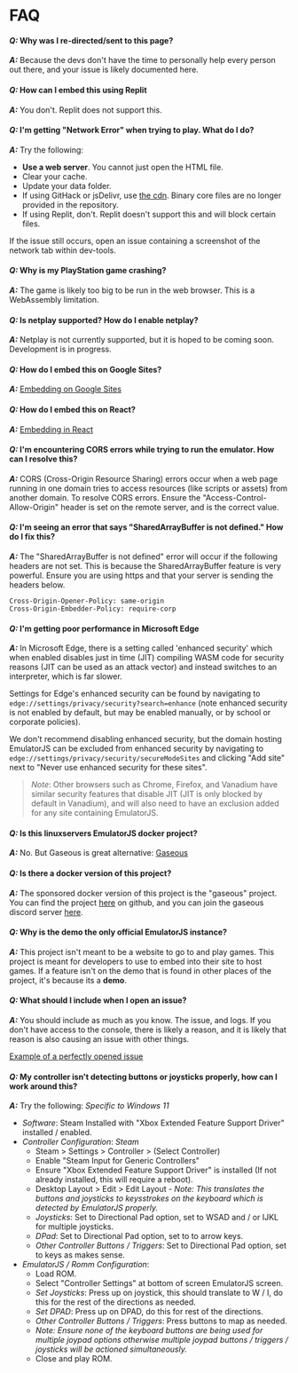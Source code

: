 # FAQ

#### *Q:* Why was I re-directed/sent to this page?

***A:*** Because the devs don't have the time to personally help every person out there, and your issue is likely documented here.

#### *Q:* How can I embed this using Replit

***A:*** You don't. Replit does not support this.

#### *Q:* I'm getting "Network Error" when trying to play. What do I do?

***A:*** Try the following:
- **Use a web server**. You cannot just open the HTML file.
- Clear your cache.
- Update your data folder.
- If using GitHack or jsDelivr, use [the cdn](https://cdn.emulatorjs.org/). Binary core files are no longer provided in the repository.
- If using Replit, don't. Replit doesn't support this and will block certain files.

If the issue still occurs, open an issue containing a screenshot of the network tab within dev-tools.

#### *Q:* Why is my PlayStation game crashing?

***A:*** The game is likely too big to be run in the web browser. This is a WebAssembly limitation.

#### *Q:* Is netplay supported? How do I enable netplay?

***A:*** Netplay is not currently supported, but it is hoped to be coming soon. Development is in progress.

#### *Q:* How do I embed this on Google Sites?

***A:*** [Embedding on Google Sites](/docs/embed#google-sites)

#### *Q:* How do I embed this on React?

***A:*** [Embedding in React](/docs/embed#react-single-page-apps)

#### *Q:* I'm encountering CORS errors while trying to run the emulator. How can I resolve this?

***A:*** CORS (Cross-Origin Resource Sharing) errors occur when a web page running in one domain tries to access resources (like scripts or assets) from another domain. To resolve CORS errors. Ensure the "Access-Control-Allow-Origin" header is set on the remote server, and is the correct value.

#### *Q:* I'm seeing an error that says "SharedArrayBuffer is not defined." How do I fix this?

***A:*** The "SharedArrayBuffer is not defined" error will occur if the following headers are not set. This is because the SharedArrayBuffer feature is very powerful. Ensure you are using https and that your server is sending the headers below.

```http
Cross-Origin-Opener-Policy: same-origin
Cross-Origin-Embedder-Policy: require-corp
```

#### *Q:* I'm getting poor performance in Microsoft Edge

***A:*** In Microsoft Edge, there is a setting called 'enhanced security' which when enabled disables just in time (JIT) compiling WASM code for security reasons (JIT can be used as an attack vector) and instead switches to an interpreter, which is far slower.

Settings for Edge's enhanced security can be found by navigating to `edge://settings/privacy/security?search=enhance` (note enhanced security is not enabled by default, but may be enabled manually, or by school or corporate policies).

We don't recommend disabling enhanced security, but the domain hosting EmulatorJS can be excluded from enhanced security by navigating to `edge://settings/privacy/security/secureModeSites` and clicking "Add site" next to "Never use enhanced security for these sites".

> *Note*: Other browsers such as Chrome, Firefox, and Vanadium have similar security features that disable JIT (JIT is only blocked by default in Vanadium), and will also need to have an exclusion added for any site containing EmulatorJS.

#### *Q:* Is this linuxservers EmulatorJS docker project?

***A:*** No. But Gaseous is great alternative: [Gaseous](https://github.com/gaseous-project/gaseous-server)

#### *Q:* Is there a docker version of this project?

***A:*** The sponsored docker version of this project is the "gaseous" project. You can find the project [here](https://github.com/gaseous-project/gaseous-server) on github, and you can join the gaseous discord server [here](https://discord.gg/WQwRgAWDEM).

#### *Q:* Why is the demo the only official EmulatorJS instance?

***A:*** This project isn't meant to be a website to go to and play games. This project is meant for developers to use to embed into their site to host games. If a feature isn't on the demo that is found in other places of the project, it's because its a **demo**.

#### *Q:* What should I include when I open an issue?

***A:*** You should include as much as you know. The issue, and logs. If you don't have access to the console, there is likely a reason, and it is likely that reason is also causing an issue with other things.

[Example of a perfectly opened issue](https://github.com/EmulatorJS/EmulatorJS/issues/564)

#### *Q:* My controller isn't detecting buttons or joysticks properly, how can I work around this?

***A:*** Try the following: *Specific to Windows 11*
- _Software_: Steam Installed with "Xbox Extended Feature Support Driver" installed / enabled.
- _Controller Configuration_: *Steam*
  - Steam > Settings > Controller > (Select Controller)
  - Enable "Steam Input for Generic Controllers"
  - Ensure "Xbox Extended Feature Support Driver" is installed (If not already installed, this will require a reboot).
  - Desktop Layout > Edit > Edit Layout - *_Note_: This translates the buttons and joysticks to keysstrokes on the keyboard which is detected by EmulatorJS properly.*
  - _Joysticks_: Set to Directional Pad option, set to WSAD and / or IJKL for multiple joysticks.
  - _DPad_: Set to Directional Pad option, set to to arrow keys.
  - _Other Controller Buttons / Triggers_: Set to Directional Pad option, set to keys as makes sense.
- _EmulatorJS / Romm Configuration_: 
  - Load ROM.
  - Select "Controller Settings" at bottom of screen EmulatorJS screen.
  - _Set Joysticks_: Press up on joystick, this should translate to W / I, do this for the rest of the directions as needed.
  - _Set DPAD_: Press up on DPAD, do this for rest of the directions.
  - _Other Controller Buttons / Triggers_: Press buttons to map as needed.
  - *_Note_: Ensure none of the keyboard buttons are being used for multiple joypad options otherwise multiple joypad buttons / triggers / joysticks will be actioned simultaneously.*
  - Close and play ROM.

